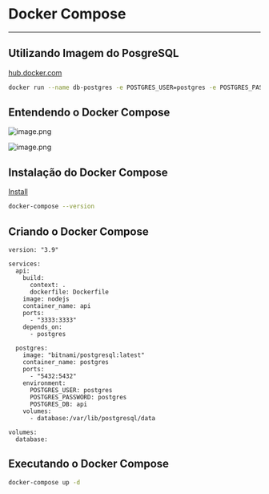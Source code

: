 # Docker Compose

---

## Utilizando Imagem do PosgreSQL

[hub.docker.com](https://hub.docker.com/r/bitnami/postgresql)

```bash
docker run --name db-postgres -e POSTGRES_USER=postgres -e POSTGRES_PASSWORD=postgres -p 5432:5432 -d bitnami/postgresql:latest
```

## Entendendo o Docker Compose

![image.png](assets/aula04-1.png)

![image.png](assets/aula04-2.png)

## Instalação do Docker Compose

[Install](https://docs.docker.com/compose/install/)

```bash
docker-compose --version
```

## Criando o Docker Compose

```docker
version: "3.9"

services:
  api:
    build:
      context: .
      dockerfile: Dockerfile
    image: nodejs
    container_name: api
    ports:
      - "3333:3333"
    depends_on:
      - postgres

  postgres:
    image: "bitnami/postgresql:latest"
    container_name: postgres
    ports:
      - "5432:5432"
    environment:
      POSTGRES_USER: postgres
      POSTGRES_PASSWORD: postgres
      POSTGRES_DB: api
    volumes:
      - database:/var/lib/postgresql/data

volumes:
  database:
```

## Executando o Docker Compose

```bash
docker-compose up -d
```
